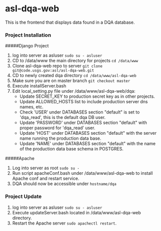 # asl-dqa-web
This is the frontend that displays data found in a DQA database.

### Project Installation

#####Django Project
1. log into server as asluser ```sudo su - asluser```  
2. CD to /data/www the main directory for projects  ```cd /data/www```
3. Clone asl-dqa-web repo to server ```git clone git@code.usgs.gov:asl/asl-dqa-web.git```
4. CD to newly created dqa directory ```cd /data/www/asl-dqa-web```
5. Make sure you are on master branch ```git checkout master```
6. Execute installServer.bash
7. Edit local_setting.py file under /data/www/asl-dqa-web/dqa:
   * Update SECRET_KEY to production secret key as in other projects.
   * Update ALLOWED_HOSTS list to include production server dns names, etc.
   * Check 'USER' under DATABASES section "default" is set to 'dqa_read', this is the default dqa DB user.
   * Update 'PASSWORD' under DATABASES section "default" with proper password for 'dqa_read' user.
   * Update 'HOST' under DATABASES section "default" with the server name running the production data base.
   * Update 'NAME' under DATABASES section "default" with the name of the production data base schema in POSTGRES. 

#####Apache

1. Log into server as root ```sudo su -```
2. Run script apacheConf.bash under /data/www/asl-dqa-web to install Apache conf and restart service.  
3. DQA should now be accessible under ```hostname/dqa```  

### Project Update

1. log into server as asluser ```sudo su - asluser```
2. Execute updateServer.bash located in /data/www/asl-dqa-web directory.
3. Restart the Apache server `sudo apachectl restart`.


